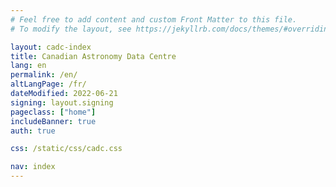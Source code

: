 ```yaml
---
# Feel free to add content and custom Front Matter to this file.
# To modify the layout, see https://jekyllrb.com/docs/themes/#overriding-theme-defaults

layout: cadc-index
title: Canadian Astronomy Data Centre
lang: en
permalink: /en/
altLangPage: /fr/
dateModified: 2022-06-21
signing: layout.signing
pageclass: ["home"]
includeBanner: true
auth: true

css: /static/css/cadc.css

nav: index
---
```

